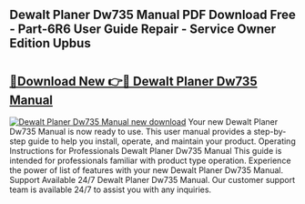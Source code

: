 ## Dewalt Planer Dw735 Manual PDF Download Free - Part-6R6 User Guide Repair - Service Owner Edition Upbus

# <h2><a href="http://bc31953.oget.top/?id=Dewalt+Planer+Dw735+Manual">🔗Download New 👉🔴 Dewalt Planer Dw735 Manual</a></h2>

[![Dewalt Planer Dw735 Manual new download](https://i.imgur.com/5g1atiW.png)](http://bc31953.oget.top/?id=Dewalt+Planer+Dw735+Manual)
Your new Dewalt Planer Dw735 Manual is now ready to use. This user manual provides a step-by-step guide to help you install, operate, and maintain your product. Operating Instructions for Professionals Dewalt Planer Dw735 Manual This guide is intended for professionals familiar with product type operation. Experience the power of list of features with your new Dewalt Planer Dw735 Manual. Support Available 24/7 Dewalt Planer Dw735 Manual. Our customer support team is available 24/7 to assist you with any inquiries.

